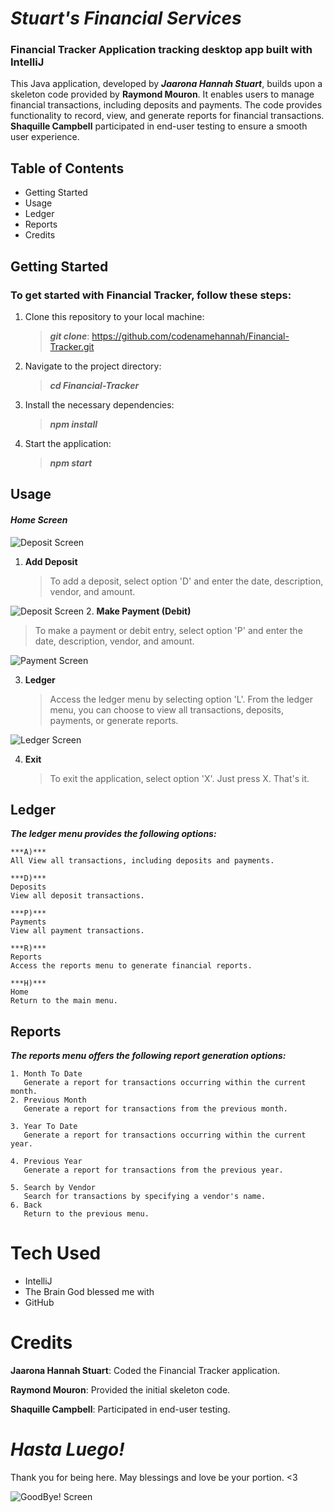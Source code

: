 # ***Stuart's Financial Services***

### Financial Tracker Application tracking desktop app built with IntelliJ

This Java application, developed by ***Jaarona Hannah Stuart***, builds upon a skeleton code provided by **Raymond Mouron**. It enables users to manage financial transactions, including deposits and payments. The code provides functionality to record, view, and generate reports for financial transactions. **Shaquille Campbell** participated in end-user testing to ensure a smooth user experience.

## Table of Contents
- Getting Started
- Usage
- Ledger
- Reports
- Credits




## Getting Started


### To get started with Financial Tracker, follow these steps:

1. Clone this repository to your local machine:
   
   >***git clone***: https://github.com/codenamehannah/Financial-Tracker.git


2. Navigate to the project directory:

   >***cd Financial-Tracker***


3. Install the necessary dependencies:

   >***npm install***


4. Start the application:

   >***npm start***





## Usage
#### ***Home Screen*** 
![Deposit Screen](https://i.ibb.co/JqgggJB/Features-Two.png)

1. **Add Deposit**
   
   >To add a deposit, select option 'D' and enter the date, description, vendor, and amount.


![Deposit Screen](https://i.ibb.co/JqgggJB/Features-Two.png)
2. **Make Payment (Debit)**

   >To make a payment or debit entry, select option 'P' and enter the date, description, vendor, and amount.

![Payment Screen](https://i.ibb.co/n64xhsn/Capstone-Payment-Feature.png)

3. **Ledger**

   >Access the ledger menu by selecting option 'L'. From the ledger menu, you can choose to view all transactions, deposits, payments, or generate reports.

![Ledger Screen](https://i.ibb.co/P5dGLdZ/Capstone-Ledger-Option.png)

4. **Exit**

   >To exit the application, select option 'X'. Just press X. That's it. 




## Ledger

***The ledger menu provides the following options:***
```
***A)*** 
All View all transactions, including deposits and payments.

***D)***
Deposits
View all deposit transactions.

***P)*** 
Payments
View all payment transactions.

***R)*** 
Reports
Access the reports menu to generate financial reports.

***H)*** 
Home
Return to the main menu.
```


## Reports


***The reports menu offers the following report generation options:***
```
1. Month To Date
   Generate a report for transactions occurring within the current month.
2. Previous Month
   Generate a report for transactions from the previous month.

3. Year To Date
   Generate a report for transactions occurring within the current year.

4. Previous Year
   Generate a report for transactions from the previous year.

5. Search by Vendor
   Search for transactions by specifying a vendor's name. 
6. Back
   Return to the previous menu.
```


# Tech Used

- IntelliJ
- The Brain God blessed me with 
- GitHub





# Credits
**Jaarona Hannah Stuart**: Coded the Financial Tracker application.

**Raymond Mouron**: Provided the initial skeleton code.

**Shaquille Campbell**: Participated in end-user testing.

# ***Hasta Luego!***
Thank you for being here. May blessings and love be your portion. <3

![GoodBye! Screen](https://media0.giphy.com/media/MVTs9fj78sRW3nTDSi/giphy.gif)

